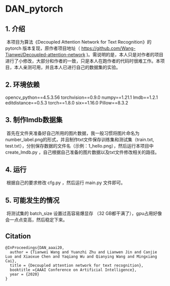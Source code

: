# DAN_pytorch
## 1. 介绍

​        本项目为算法《Decoupled Attention Network for Text Recognition》的 pytorch 版本复现，原作者项目地址（ https://github.com/Wang-Tianwei/Decoupled-attention-network  )。需说明的是，本人只是对作者的项目进行了小修改，大部分和作者的一致，只是本人在跑作者的代码时很难工作。本项目，本人亲测可用，并且本人已进行自己的数据集的实验。

## 2. 环境依赖

opencv_python==4.5.3.56
torchvision==0.9.0
numpy==1.21.1
lmdb==1.2.1
editdistance==0.5.3
torch==1.8.0
six==1.16.0
Pillow==8.3.2

## 3. 制作lmdb数据集

​          首先在文件夹准备好自己所用的图片数据，我一般习惯将图片命名为 number_label.png的形式，并且制作txt文件保存训练集和测试集（train.txt, test.txt），分别保存数据的文件名（示例：1_hello.png），然后运行本项目中 create_lmdb.py ，自己根据自己准备的图片数据以及txt文件修改相关的路径。

## 4. 运行

​         根据自己的要求修改 cfg.py ，然后运行 main.py 文件即可。

## 5. 可能发生的情况

​         将测试集的 batch_size 设置过高容易爆显存 （32 GB都干满了），gpu占用好像会一点点变高，然后稳定下来。

## Citation

```
@InProceedings{DAN_aaai20,
  author = {Tianwei Wang and Yuanzhi Zhu and Lianwen Jin and Canjie Luo and Xiaoxue Chen and Yaqiang Wu and Qianying Wang and Mingxiang Cai}, 
  title = {Decoupled attention network for text recognition}, 
  booktitle ={AAAI Conference on Artificial Intelligence}, 
  year = {2020}
}
```

